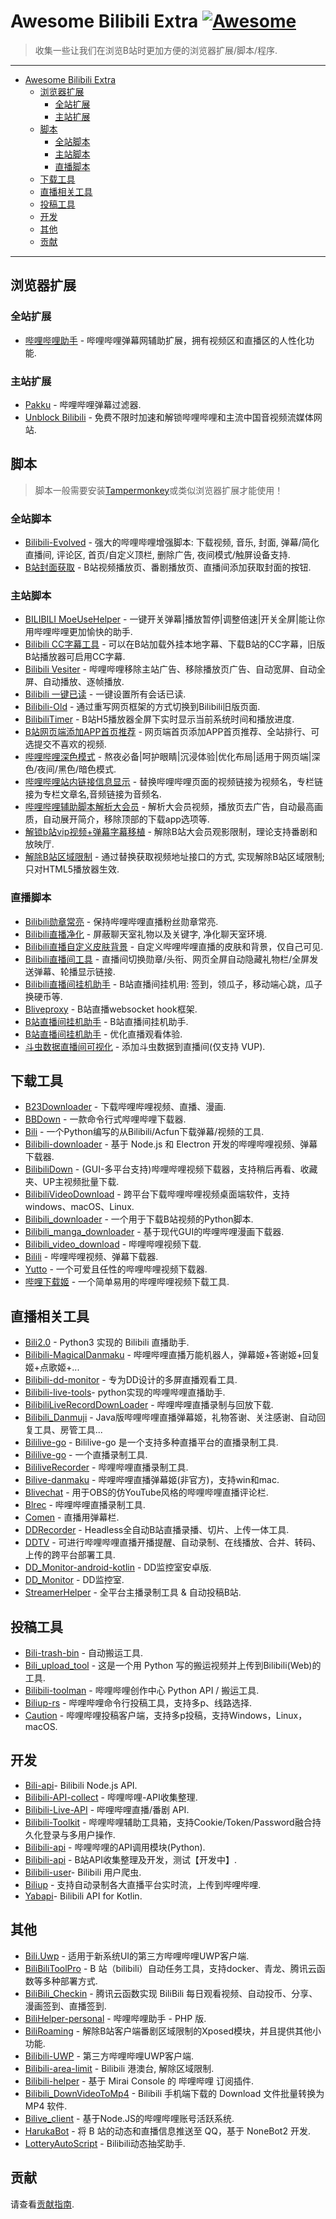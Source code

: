 # Awesome Bilibili Extra [![Awesome](https://awesome.re/badge.svg)](https://github.com/HCLonely/awesome-bilibili-extra)

> 收集一些让我们在浏览B站时更加方便的浏览器扩展/脚本/程序.

---

- [Awesome Bilibili Extra](#awesome-bilibili-extra-)
  - [浏览器扩展](#浏览器扩展)
    - [全站扩展](#全站扩展)
    - [主站扩展](#主站扩展)
  - [脚本](#脚本)
    - [全站脚本](#全站脚本)
    - [主站脚本](#主站脚本)
    - [直播脚本](#直播脚本)
  - [下载工具](#下载工具)
  - [直播相关工具](#直播相关工具)
  - [投稿工具](#投稿工具)
  - [开发](#开发)
  - [其他](#其他)
  - [贡献](#贡献)

---

## 浏览器扩展

### 全站扩展

- [哔哩哔哩助手](https://github.com/bilibili-helper/bilibili-helper-o) - 哔哩哔哩弹幕网辅助扩展，拥有视频区和直播区的人性化功能.

### 主站扩展

- [Pakku](https://github.com/xmcp/pakku.js) - 哔哩哔哩弹幕过滤器.
- [Unblock Bilibili](https://unblockbilibili.app/) - 免费不限时加速和解锁哔哩哔哩和主流中国音视频流媒体网站.

## 脚本

> 脚本一般需要安装[Tampermonkey](https://www.tampermonkey.net/)或类似浏览器扩展才能使用！

### 全站脚本

- [Bilibili-Evolved](https://github.com/the1812/Bilibili-Evolved) - 强大的哔哩哔哩增强脚本: 下载视频, 音乐, 封面, 弹幕/简化直播间, 评论区, 首页/自定义顶栏, 删除广告, 夜间模式/触屏设备支持.
- [B站封面获取](https://greasyfork.org/zh-CN/scripts/395575) - B站视频播放页、番剧播放页、直播间添加获取封面的按钮.

### 主站脚本

- [BILIBILI MoeUseHelper](https://greasyfork.org/zh-CN/scripts/408526) - 一键开关弹幕|播放暂停|调整倍速|开关全屏|能让你用哔哩哔哩更加愉快的助手.
- [Bilibili CC字幕工具](https://greasyfork.org/zh-CN/scripts/378513) - 可以在B站加载外挂本地字幕、下载B站的CC字幕，旧版B站播放器可启用CC字幕.
- [Bilibili Vesiter](https://greasyfork.org/zh-CN/scripts/425696) - 哔哩哔哩移除主站广告、移除播放页广告、自动宽屏、自动全屏、自动播放、逐帧播放.
- [Bilibili 一键已读](https://greasyfork.org/zh-CN/scripts/429152) - 一键设置所有会话已读.
- [Bilibili-Old](https://github.com/MotooriKashin/Bilibili-Old) - 通过重写网页框架的方式切换到Bilibili旧版页面.
- [BilibiliTimer](https://greasyfork.org/zh-CN/scripts/30367) - B站H5播放器全屏下实时显示当前系统时间和播放进度.
- [B站网页端添加APP首页推荐](https://greasyfork.org/zh-CN/scripts/368446) - 网页端首页添加APP首页推荐、全站排行、可选提交不喜欢的视频.
- [哔哩哔哩深色模式](https://greasyfork.org/zh-CN/scripts/428222) - 熬夜必备|呵护眼睛|沉浸体验|优化布局|适用于网页端|深色/夜间/黑色/暗色模式.
- [哔哩哔哩站内链接信息显示](https://greasyfork.org/zh-CN/scripts/398500) - 替换哔哩哔哩页面的视频链接为视频名，专栏链接为专栏文章名,音频链接为音频名.
- [哔哩哔哩辅助脚本解析大会员](https://greasyfork.org/zh-CN/scripts/428342) - 解析大会员视频，播放页去广告，自动最高画质，自动展开简介，移除顶部的下载app选项等.
- [解锁b站vip视频+弹幕字幕移植](https://greasyfork.org/zh-CN/scripts/428746) - 解除B站大会员观影限制，理论支持番剧和放映厅.
- [解除B站区域限制](https://greasyfork.org/zh-CN/scripts/25718) - 通过替换获取视频地址接口的方式, 实现解除B站区域限制; 只对HTML5播放器生效.

### 直播脚本

- [Bilibili勋章常亮](https://greasyfork.org/zh-CN/scripts/429846) - 保持哔哩哔哩直播粉丝勋章常亮.
- [Bilibili直播净化](https://greasyfork.org/zh-CN/scripts/21416) - 屏蔽聊天室礼物以及关键字, 净化聊天室环境.
- [Bilibili直播自定义皮肤背景](https://greasyfork.org/zh-CN/scripts/387120) - 自定义哔哩哔哩直播的皮肤和背景，仅自己可见.
- [Bilibili直播间工具](https://greasyfork.org/zh-CN/scripts/368635) - 直播间切换勋章/头衔、网页全屏自动隐藏礼物栏/全屏发送弹幕、轮播显示链接.
- [Bilibili直播间挂机助手](https://github.com/SeaLoong/BLRHH) - B站直播间挂机用: 签到，领瓜子，移动端心跳，瓜子换硬币等.
- [Bliveproxy](https://github.com/xfgryujk/bliveproxy) - B站直播websocket hook框架.
- [B站直播间挂机助手](https://github.com/andywang425/BLTH) - B站直播间挂机助手.
- [B站直播间挂机助手](https://greasyfork.org/zh-CN/scripts/406048) - 优化直播观看体验.
- [斗虫数据直播间可视化](https://greasyfork.org/zh-CN/scripts/416768) - 添加斗虫数据到直播间(仅支持 VUP).

## 下载工具

- [B23Downloader](https://github.com/vooidzero/B23Downloader) - 下载哔哩哔哩视频、直播、漫画.
- [BBDown](https://github.com/nilaoda/BBDown) - 一款命令行式哔哩哔哩下载器.
- [Bili](https://github.com/lifegpc/bili) - 一个Python编写的从Bilibili/Acfun下载弹幕/视频的工具.
- [Bilibili-downloader](https://github.com/stevenjoezhang/bilibili-downloader) - 基于 Node.js 和 Electron 开发的哔哩哔哩视频、弹幕下载器.
- [BilibiliDown](https://github.com/nICEnnnnnnnLee/BilibiliDown) - (GUI-多平台支持)哔哩哔哩视频下载器，支持稍后再看、收藏夹、UP主视频批量下载.
- [BilibiliVideoDownload](https://github.com/blogwy/BilibiliVideoDownload) - 跨平台下载哔哩哔哩视频桌面端软件，支持windows、macOS、Linux.
- [Bilibili_downloader](https://github.com/haogaulle/bilibili_downloader) - 一个用于下载B站视频的Python脚本.
- [Bilibili_manga_downloader](https://github.com/MOMOYATW/bilibili_manga_downloader) - 基于现代GUI的哔哩哔哩漫画下载器.
- [Bilibili_video_download](https://github.com/Henryhaohao/Bilibili_video_download) - 哔哩哔哩视频下载.
- [Bilili](https://github.com/yutto-dev/bilili) - 哔哩哔哩视频、弹幕下载器.
- [Yutto](https://github.com/yutto-dev/yutto) - 一个可爱且任性的哔哩哔哩视频下载器.
- [哔哩下载姬](https://github.com/leiurayer/downkyi) - 一个简单易用的哔哩哔哩视频下载工具.

## 直播相关工具

- [Bili2.0](https://github.com/yjqiang/bili2.0) - Python3 实现的 Bilibili 直播助手.
- [Bilibili-MagicalDanmaku](https://github.com/iwxyi/Bilibili-MagicalDanmaku) - 哔哩哔哩直播万能机器人，弹幕姬+答谢姬+回复姬+点歌姬+...
- [Bilibili-dd-monitor](https://github.com/dd-center/bilibili-dd-monitor) - 专为DD设计的多屏直播观看工具.
- [Bilibili-live-tools](https://github.com/Dawnnnnnn/bilibili-live-tools)- python实现的哔哩哔哩直播助手.
- [BilibiliLiveRecordDownLoader](https://github.com/HMBSbige/BilibiliLiveRecordDownLoader) - 哔哩哔哩直播录制与回放下载.
- [Bilibili_Danmuji](https://github.com/BanqiJane/Bilibili_Danmuji) - Java版哔哩哔哩直播弹幕姬，礼物答谢、关注感谢、自动回复工具、房管工具...
- [Bililive-go](https://github.com/hr3lxphr6j/bililive-go) - Bililive-go 是一个支持多种直播平台的直播录制工具.
- [Bililive-go](https://github.com/hr3lxphr6j/bililive-go) - 一个直播录制工具.
- [BililiveRecorder](https://github.com/Bililive/BililiveRecorder) - 哔哩哔哩直播录制工具.
- [Bilive-danmaku](https://github.com/Beats0/bilive-danmaku) - 哔哩哔哩直播弹幕姬(非官方)，支持win和mac.
- [Blivechat](https://github.com/xfgryujk/blivechat) - 用于OBS的仿YouTube风格的哔哩哔哩直播评论栏.
- [Blrec](https://github.com/acgnhiki/blrec) - 哔哩哔哩直播录制工具.
- [Comen](https://github.com/3Shain/Comen) - 直播用弹幕栏.
- [DDRecorder](https://github.com/AsaChiri/DDRecorder) - Headless全自动B站直播录播、切片、上传一体工具.
- [DDTV](https://github.com/CHKZL/DDTV) - 可进行哔哩哔哩直播开播提醒、自动录制、在线播放、合并、转码、上传的跨平台部署工具.
- [DD_Monitor-android-kotlin](https://github.com/congHu/DD_Monitor-android-kotlin) - DD监控室安卓版.
- [DD_Monitor](https://github.com/zhimingshenjun/DD_Monitor) - DD监控室.
- [StreamerHelper](https://github.com/ZhangMingZhao1/StreamerHelper) - 全平台主播录制工具 & 自动投稿B站.

## 投稿工具

- [Bili-trash-bin](https://github.com/googidaddy/bili-trash-bin) - 自动搬运工具.
- [Bili_upload_tool](https://github.com/googidaddy/bili_upload_tool) - 这是一个用 Python 写的搬运视频并上传到Bilibili(Web)的工具.
- [Bilibili-toolman](https://github.com/greats3an/bilibili-toolman) - 哔哩哔哩创作中心 Python API / 搬运工具.
- [Biliup-rs](https://github.com/ForgQi/biliup-rs) - 哔哩哔哩命令行投稿工具，支持多p、线路选择.
- [Caution](https://github.com/ForgQi/Caution) - 哔哩哔哩投稿客户端，支持多p投稿，支持Windows，Linux，macOS.

## 开发

- [Bili-api](https://github.com/simon300000/bili-api)- Bilibili Node.js API.
- [Bilibili-API-collect](https://github.com/SocialSisterYi/bilibili-API-collect) - 哔哩哔哩-API收集整理.
- [Bilibili-Live-API](https://github.com/lovelyyoshino/Bilibili-Live-API) - 哔哩哔哩直播/番剧 API.
- [Bilibili-Toolkit](https://github.com/Hsury/Bilibili-Toolkit) - 哔哩哔哩辅助工具箱，支持Cookie/Token/Password融合持久化登录与多用户操作.
- [Bilibili-api](https://github.com/MoyuScript/bilibili-api) - 哔哩哔哩的API调用模块(Python).
- [Bilibili-api](https://github.com/Vespa314/bilibili-api) - B站API收集整理及开发，测试【开发中】.
- [Bilibili-user](https://github.com/airingursb/bilibili-user)- Bilibili 用户爬虫.
- [Biliup](https://github.com/ForgQi/biliup) - 支持自动录制各大直播平台实时流，上传到哔哩哔哩.
- [Yabapi](https://github.com/SDLMoe/Yabapi)- Bilibili API for Kotlin.

## 其他

- [Bili.Uwp](https://github.com/Richasy/Bili.Uwp) - 适用于新系统UI的第三方哔哩哔哩UWP客户端.
- [BiliBiliToolPro](https://github.com/RayWangQvQ/BiliBiliToolPro) - B 站（bilibili）自动任务工具，支持docker、青龙、腾讯云函数等多种部署方式.
- [BiliBili_Checkin](https://github.com/ICE99125/BiliBili_Checkin) - 腾讯云函数实现 BiliBili 每日观看视频、自动投币、分享、漫画签到、直播签到.
- [BiliHelper-personal](https://github.com/lkeme/BiliHelper-personal) - 哔哩哔哩助手 - PHP 版.
- [BiliRoaming](https://github.com/yujincheng08/BiliRoaming) - 解除B站客户端番剧区域限制的Xposed模块，并且提供其他小功能.
- [Bilibili-UWP](https://github.com/Richasy/Bili.Uwp) - 第三方哔哩哔哩UWP客户端.
- [Bilibili-area-limit](https://github.com/kghost/bilibili-area-limit) - Bilibili 港澳台, 解除区域限制.
- [Bilibili-helper](https://github.com/cssxsh/bilibili-helper) - 基于 Mirai Console 的 哔哩哔哩 订阅插件.
- [Bilibili_DownVideoToMp4](https://github.com/binghe021/Bilibili_DownVideoToMp4) - Bilibili 手机端下载的 Download 文件批量转换为 MP4 软件.
- [Bilive_client](https://github.com/bilive/bilive_client) - 基于Node.JS的哔哩哔哩账号活跃系统.
- [HarukaBot](https://github.com/SK-415/HarukaBot) - 将 B 站的动态和直播信息推送至 QQ，基于 NoneBot2 开发.
- [LotteryAutoScript](https://github.com/shanmiteko/LotteryAutoScript) - Bilibili动态抽奖助手.

## 贡献

请查看[贡献指南](https://github.com/HCLonely/awesome-bilibili-extra/blob/master/CONTRIBUTING.md).

<!-- Sort Time: Fri Feb 25 2022 06:18:10 GMT+0000 (Coordinated Universal Time)
